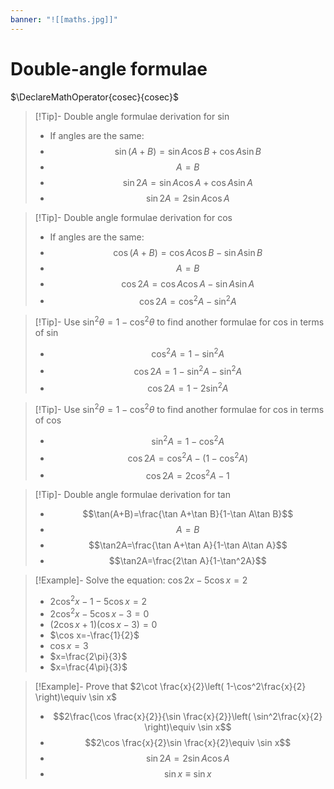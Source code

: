 ```yaml
---
banner: "![[maths.jpg]]"
---
```

# Double-angle formulae 
$\DeclareMathOperator{cosec}{cosec}$
> [!Tip]- Double angle formulae derivation for sin
> - If angles are the same: 
> - $$\sin(A+B)=\sin A\cos B+\cos A\sin B$$
> - $$A=B$$
> - $$\sin2A=\sin A\cos A+\cos A\sin A$$
> - $$\sin2A=2\sin A\cos A$$

> [!Tip]- Double angle formulae derivation for cos 
> - If angles are the same: 
> - $$\cos(A+B)=\cos A\cos B-\sin A\sin B$$
> - $$A=B$$
> - $$\cos2A=\cos A\cos A-\sin A\sin A$$
> - $$\cos2A=\cos^2A-\sin^2A$$

> [!Tip]- Use $\sin^2\theta=1-\cos^2\theta$ to find another formulae for cos in terms of sin
> - $$\cos^2A=1-\sin^2A$$
> - $$\cos2A=1-\sin^2A-\sin^2A$$
> - $$\cos2A=1-2\sin^2A$$

> [!Tip]- Use $\sin^2\theta=1-\cos^2\theta$ to find another formulae for cos in terms of cos 
> - $$\sin^2A=1-\cos^2A$$
> - $$\cos2A=\cos^2A-(1-\cos^2A)$$
> - $$\cos2A=2\cos^2A-1$$

> [!Tip]- Double angle formulae derivation for tan 
> - $$\tan(A+B)=\frac{\tan A+\tan B}{1-\tan A\tan B}$$
> - $$A=B$$
> - $$\tan2A=\frac{\tan A+\tan A}{1-\tan A\tan A}$$
> - $$\tan2A=\frac{2\tan A}{1-\tan^2A}$$


> [!Example]- Solve the equation: $\cos2x-5\cos x=2$
> - $2\cos^2x-1-5\cos x=2$
> - $2\cos^2x-5\cos x-3=0$
> - $(2\cos x+1)(\cos x-3)=0$
> - $\cos x=-\frac{1}{2}$
> - $\cos x=3$
> - $x=\frac{2\pi}{3}$
> - $x=\frac{4\pi}{3}$

> [!Example]- Prove that $2\cot \frac{x}{2}\left( 1-\cos^2\frac{x}{2} \right)\equiv \sin x$
> - $$2\frac{\cos \frac{x}{2}}{\sin \frac{x}{2}}\left( \sin^2\frac{x}{2} \right)\equiv \sin x$$
> - $$2\cos \frac{x}{2}\sin \frac{x}{2}\equiv \sin x$$
> - $$\sin2A=2\sin A\cos A$$
> - $$\sin x\equiv \sin x$$

